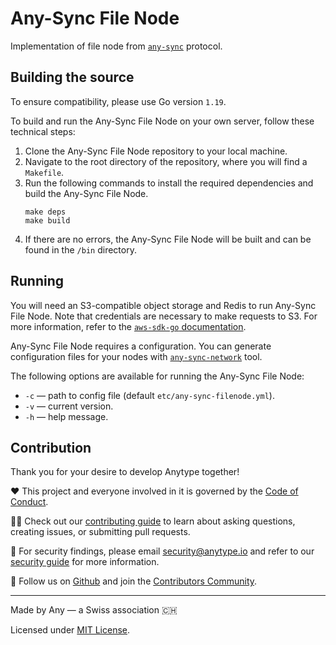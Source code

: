# Any-Sync File Node
Implementation of file node from [`any-sync`](https://github.com/anyproto/any-sync) protocol.

## Building the source
To ensure compatibility, please use Go version `1.19`.

To build and run the Any-Sync File Node on your own server, follow these technical steps:

1.  Clone the Any-Sync File Node repository to your local machine.
2.  Navigate to the root directory of the repository, where you will find a `Makefile`.
3.  Run the following commands to install the required dependencies and build the Any-Sync File Node.
    ```
    make deps
    make build
    ```
4.  If there are no errors, the Any-Sync File Node will be built and can be found in the `/bin` directory.

## Running
You will need an S3-compatible object storage and Redis to run Any-Sync File Node. Note that credentials are necessary to make requests to S3. For more information, refer to the [`aws-sdk-go` documentation](https://pkg.go.dev/github.com/aws/aws-sdk-go#readme-configuring-credentials).

Any-Sync File Node requires a configuration. You can generate configuration files for your nodes with [`any-sync-network`](https://github.com/anyproto/any-sync-tools) tool.

The following options are available for running the Any-Sync File Node:

 - `-c` — path to config file (default `etc/any-sync-filenode.yml`). 
 - `-v` — current version.
 - `-h` — help message.

## Contribution
Thank you for your desire to develop Anytype together!

❤️ This project and everyone involved in it is governed by the [Code of Conduct](docs/CODE_OF_CONDUCT.md).

🧑‍💻 Check out our [contributing guide](docs/CONTRIBUTING.md) to learn about asking questions, creating issues, or submitting pull requests.

🫢 For security findings, please email [security@anytype.io](mailto:security@anytype.io) and refer to our [security guide](docs/SECURITY.md) for more information.

🤝 Follow us on [Github](https://github.com/anyproto) and join the [Contributors Community](https://github.com/orgs/anyproto/discussions).

---
Made by Any — a Swiss association 🇨🇭

Licensed under [MIT License](./LICENSE).
